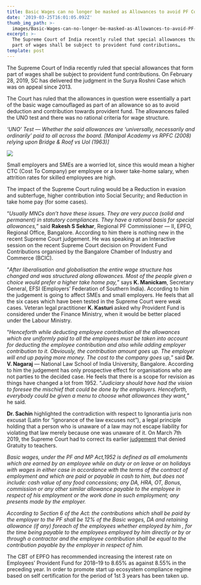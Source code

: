```yaml
---
title: Basic Wages can no longer be masked as Allowances to avoid PF Contributions
date: '2019-03-25T16:01:05.092Z'
thumb_img_path: >-
  images/Basic-Wages-can-no-longer-be-masked-as-Allowances-to-avoid-PF-Contributions/1*ZBkik4qBa-2kl95IVsYW6A.jpeg
excerpt: >-
  The Supreme Court of India recently ruled that special allowances that form
  part of wages shall be subject to provident fund contributions…
template: post
---
```

The Supreme Court of India recently ruled that special allowances that form part of wages shall be subject to provident fund contributions. On February 28, 2019, SC has delivered the judgment in the Surya Roshni Case which was on appeal since 2013.

The Court has ruled that the allowances in question were essentially a part of the basic wage camouflaged as part of an allowance so as to avoid deduction and contribution towards provident fund. The allowances failed the UNO test and there was no rational criteria for wage structure.

*‘UNO’ Test — Whether the said allowances are ‘universally, necessarily and ordinarily’ paid to all across the board. \[Manipal Academy vs RPFC (2008) relying upon Bridge & Roof vs UoI (1963)\]*

![](/images/Basic-Wages-can-no-longer-be-masked-as-Allowances-to-avoid-PF-Contributions/1*ZBkik4qBa-2kl95IVsYW6A.jpeg)

Small employers and SMEs are a worried lot, since this would mean a higher CTC (Cost To Company) per employee or a lower take-home salary, when attrition rates for skilled employees are high.

The impact of the Supreme Court ruling would be a Reduction in evasion and subterfuge, higher contribution into Social Security; and Reduction in take home pay (for some cases).

“*Usually MNCs don’t have these issues. They are very pucca (solid and permanent) in statutory compliances. They have a rational basis for special allowances,*” said **Rakesh S Sekhar**, Regional PF Commissioner — II, EPFO, Regional Office, Bangalore. According to him there is nothing new in the recent Supreme Court judgement. He was speaking at an Interactive session on the recent Supreme Court decision on Provident Fund Contributions organised by the Bangalore Chamber of Industry and Commerce (BCIC).

“*After liberalisation and globalisation the entire wage structure has changed and was structured along allowances. Most of the people given a choice would prefer a higher take home pay,*” says **K. Manickam**, Secretary General, EFSI (Employers’ Federation of Southern India). According to him the judgement is going to affect SMEs and small employers. He feels that all the six cases which have been tested in the Supreme Court were weak cases. Veteran legal practitioner **K. Kasturi** asked why Provident Fund is considered under the Finance Ministry, when it would be better placed under the Labour Ministry.

“*Henceforth while deducting employee contribution all the allowances which are uniformly paid to all the employees must be taken into account for deducting the employee contribution and also while adding employer contribution to it. Obviously, the contribution amount goes up. The employer will end up paying more money. The cost to the company goes up,*” said **Dr. V. Nagaraj** — National Law School of India University, Bangalore. According to him the judgement has only prospective effect for organisations who are not parties to the decided case. He feels that there is a scope for revision as things have changed a lot from 1952. “*Judiciary should have had the vision to foresee the mischief that could be done by the employers. Henceforth, everybody could be given a menu to choose what allowances they want,*” he said.

**Dr. Sachin** highlighted the contradiction with respect to Ignorantia juris non excusat (Latin for “ignorance of the law excuses not”), a legal principle holding that a person who is unaware of a law may not escape liability for violating that law merely because one was unaware of it. On March 7th 2019, the Supreme Court had to correct its earlier [judgement](https://www.livelaw.in/columns/payment-of-gratuity-act-teachers-per-incurium-141947) that denied Gratuity to teachers.

*Basic wages, under the PF and MP Act,1952 is defined as all emoluments which are earned by an employee while on duty or on leave or on holidays with wages in either case in accordance with the terms of the contract of employment and which are paid or payable in cash to him, but does not include: cash value of any food concessions; any DA, HRA, OT, Bonus,  
commission or any other similar allowance payable to the employee in respect of his employment or the work done in such employment; any presents made by the employer.*

*According to Section 6 of the Act: the contributions which shall be paid by the employer to the PF shall be 12% of the Basic wages, DA and retaining allowance (if any) foreach of the employees whether employed by him , for the time being payable to the employees employed by him directly or by or through a contractor and the employee contribution shall be equal to the contribution payable by the employer in respect of him.*

The CBT of EPFO has recommended increasing the interest rate on Employees’ Provident Fund for 2018–19 to 8.65% as against 8.55% in the preceding year. In order to promote start up ecosystem compliance regime based on self certification for the period of 1st 3 years has been taken up.
